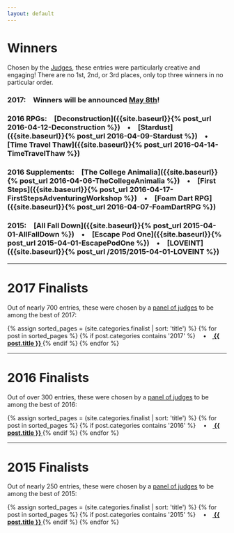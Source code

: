 ```yaml
---
layout: default
---
```


# Winners
Chosen by the [Judges]({{site.baseurl}}/judges), these entries were particularly creative and engaging! There are no 1st, 2nd, or 3rd places, only top three winners in no particular order.

### **2017**:&emsp;Winners will be announced [May 8th](https://200wordrpg.github.io/news/2017/04/24/submissionsclosed.html)!

### **2016** RPGs:&emsp;[Deconstruction]({{site.baseurl}}{% post_url 2016-04-12-Deconstruction %})&emsp;•&emsp;[Stardust]({{site.baseurl}}{% post_url 2016-04-09-Stardust %})&emsp;•&emsp;[Time Travel Thaw]({{site.baseurl}}{% post_url 2016-04-14-TimeTravelThaw %})
 
### **2016** Supplements:&emsp;[The College Animalia]({{site.baseurl}}{% post_url 2016-04-06-TheCollegeAnimalia %})&emsp;•&emsp;[First Steps]({{site.baseurl}}{% post_url 2016-04-17-FirstStepsAdventuringWorkshop %})&emsp;•&emsp;[Foam Dart RPG]({{site.baseurl}}{% post_url 2016-04-07-FoamDartRPG %})

### **2015**:&emsp;[All Fall Down]({{site.baseurl}}{% post_url 2015-04-01-AllFallDown %})&emsp;•&emsp;[Escape Pod One]({{site.baseurl}}{% post_url 2015-04-01-EscapePodOne %})&emsp;•&emsp;[LOVEINT]({{site.baseurl}}{% post_url /2015/2015-04-01-LOVEINT %})

<hr>

# 2017 Finalists
Out of nearly 700 entries, these were chosen by a [panel of judges]({{site.baseurl}}/judges) to be among the best of 2017:

<p>
{% assign sorted_pages = (site.categories.finalist | sort: 'title') %}
  {% for post in sorted_pages %}
    {% if post.categories contains '2017' %}
      <strong>&emsp;•&emsp;<a href="{{ post.url }}">
        {{ post.title }}
      </a></strong>
        {% endif %}
  {% endfor %}
</p>

<hr>

# 2016 Finalists
Out of over 300 entries, these were chosen by a [panel of judges]({{site.baseurl}}/judges) to be among the best of 2016:

<p>
{% assign sorted_pages = (site.categories.finalist | sort: 'title') %}
  {% for post in sorted_pages %}
    {% if post.categories contains '2016' %}
      <strong>&emsp;•&emsp;<a href="{{ post.url }}">
        {{ post.title }}
      </a></strong>
        {% endif %}
  {% endfor %}
</p>

<hr>

# 2015 Finalists
Out of nearly 250 entries, these were chosen by a [panel of judges]({{site.baseurl}}/judges) to be among the best of 2015:

<p>
{% assign sorted_pages = (site.categories.finalist | sort: 'title') %}
  {% for post in sorted_pages %}
    {% if post.categories contains '2015' %}
      <strong>&emsp;•&emsp;<a href="{{ post.url }}">
        {{ post.title }}
      </a></strong>
        {% endif %}
  {% endfor %}
</p>
